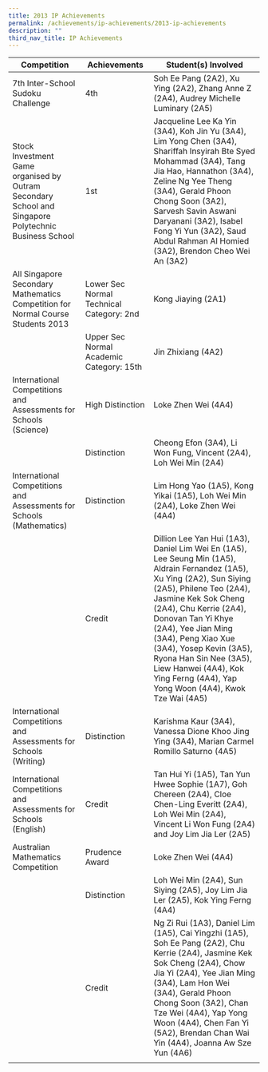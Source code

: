 ```yaml
---
title: 2013 IP Achievements
permalink: /achievements/ip-achievements/2013-ip-achievements
description: ""
third_nav_title: IP Achievements
---
```

| Competition | Achievements | Student(s) Involved |
|---|---|---|
| 7th Inter-School Sudoku Challenge | 4th | Soh Ee Pang (2A2), Xu Ying (2A2), Zhang Anne Z (2A4), Audrey Michelle Luminary (2A5) |
| Stock Investment Game<br>organised by Outram Secondary School and Singapore Polytechnic Business School | 1st | Jacqueline Lee Ka Yin (3A4), Koh Jin Yu (3A4), Lim Yong Chen (3A4), Shariffah Insyirah Bte Syed Mohammad (3A4), Tang Jia Hao, Hannathon (3A4), Zeline Ng Yee Theng (3A4), Gerald Phoon Chong Soon (3A2), Sarvesh Savin Aswani Daryanani (3A2), Isabel Fong Yi Yun (3A2), Saud Abdul Rahman Al Homied (3A2), Brendon Cheo Wei An (3A2) |
| All Singapore Secondary Mathematics Competition for Normal Course Students 2013 | Lower Sec Normal Technical Category: 2nd | Kong Jiaying (2A1) |
|  | Upper Sec Normal Academic Category: 15th | Jin Zhixiang (4A2) |
| International Competitions and Assessments for Schools (Science) | High Distinction | Loke Zhen Wei (4A4) |
|  | Distinction | Cheong Efon (3A4), Li Won Fung, Vincent (2A4), Loh Wei Min (2A4) |
| International Competitions and Assessments for Schools (Mathematics) | Distinction | Lim Hong Yao (1A5), Kong Yikai (1A5), Loh Wei Min (2A4), Loke Zhen Wei (4A4) |
|  | Credit | Dillion Lee Yan Hui (1A3), Daniel Lim Wei En (1A5), Lee Seung Min (1A5), Aldrain Fernandez (1A5), Xu Ying (2A2), Sun Siying (2A5), Philene Teo (2A4), Jasmine Kek Sok Cheng (2A4), Chu Kerrie (2A4), Donovan Tan Yi Khye (2A4), Yee Jian Ming (3A4), Peng Xiao Xue (3A4), Yosep Kevin (3A5), Ryona Han Sin Nee (3A5), Liew Hanwei (4A4), Kok Ying Ferng (4A4), Yap Yong Woon (4A4), Kwok Tze Wai (4A5) |
| International Competitions and Assessments for Schools (Writing) | Distinction | Karishma Kaur (3A4), Vanessa Dione Khoo Jing Ying (3A4), Marian Carmel Romillo Saturno (4A5) |
| International Competitions and Assessments for Schools (English) | Credit | Tan Hui Yi (1A5), Tan Yun Hwee Sophie (1A7), Goh Chereen (2A4), Cloe Chen-Ling Everitt (2A4), Loh Wei Min (2A4), Vincent Li Won Fung (2A4) and Joy Lim Jia Ler (2A5) |
| Australian Mathematics Competition | Prudence Award | Loke Zhen Wei (4A4) |
|  | Distinction | Loh Wei Min (2A4), Sun Siying (2A5), Joy Lim Jia Ler (2A5), Kok Ying Ferng (4A4) |
|  | Credit | Ng Zi Rui (1A3), Daniel Lim (1A5), Cai Yingzhi (1A5), Soh Ee Pang (2A2), Chu Kerrie (2A4), Jasmine Kek Sok Cheng (2A4), Chow Jia Yi (2A4), Yee Jian Ming (3A4), Lam Hon Wei (3A4), Gerald Phoon Chong Soon (3A2), Chan Tze Wei (4A4), Yap Yong Woon (4A4), Chen Fan Yi (5A2), Brendan Chan Wai Yin (4A4), Joanna Aw Sze Yun (4A6) | 
| | | |